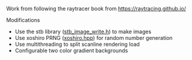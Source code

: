 Work from following the raytracer book from https://raytracing.github.io/

Modifications
+ Use the stb library ([stb_image_write.h](https://github.com/nothings/stb/blob/master/stb_image_write.h)) to make images
+ Use xoshiro PRNG ([xoshiro.hpp](https://gist.github.com/imneme/3eb1bcc5418c4ae83c4c6a86d9cbb1cd)) for random number generation
+ Use multithreading to split scanline rendering load
+ Configurable two color gradient backgrounds

